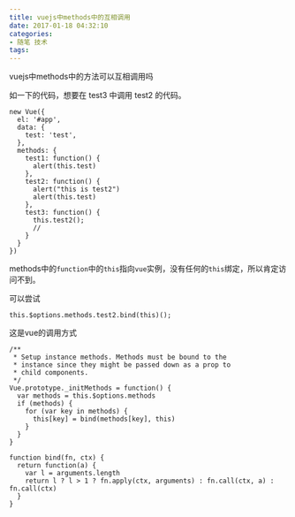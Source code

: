 ```yaml
---
title: vuejs中methods中的互相调用
date: 2017-01-18 04:32:10
categories: 
- 随笔 技术
tags: 
---
```


vuejs中methods中的方法可以互相调用吗

如一下的代码，想要在 test3 中调用 test2 的代码。

```vue
new Vue({
  el: '#app',
  data: {
    test: 'test',
  },
  methods: {
    test1: function() {
      alert(this.test)
    },
    test2: function() {
      alert("this is test2")
      alert(this.test)
    },
    test3: function() {
      this.test2();
      // 
    }
  }
})
```

methods中的`function`中的`this`指向`vue`实例，没有任何的`this`绑定，所以肯定访问不到。

可以尝试

```
this.$options.methods.test2.bind(this)();
```

这是vue的调用方式

```
/**
 * Setup instance methods. Methods must be bound to the
 * instance since they might be passed down as a prop to
 * child components.
 */
Vue.prototype._initMethods = function() {
  var methods = this.$options.methods
  if (methods) {
    for (var key in methods) {
      this[key] = bind(methods[key], this)
    }
  }
}

function bind(fn, ctx) {
  return function(a) {
    var l = arguments.length
    return l ? l > 1 ? fn.apply(ctx, arguments) : fn.call(ctx, a) : fn.call(ctx)
  }
}
```